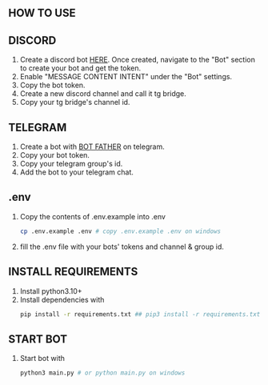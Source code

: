## HOW TO USE
## DISCORD
1. Create a discord bot [HERE](https://discord.com/developers/applications). Once created, navigate to the "Bot" section to create your bot and get the token.
2. Enable "MESSAGE CONTENT INTENT" under the "Bot" settings.
3. Copy the bot token.
4. Create a new discord channel and call it tg bridge.
5. Copy your tg bridge's channel id.

## TELEGRAM
1. Create a bot with [BOT FATHER](https://t.me/BotFather) on telegram.
2. Copy your bot token.
3. Copy your telegram group's id.
4. Add the bot to your telegram chat.

## .env
1. Copy the contents of .env.example into .env 
   ```bash
   cp .env.example .env # copy .env.example .env on windows
   ```
2. fill the .env file with your bots' tokens and channel & group id. 

## INSTALL REQUIREMENTS
1. Install python3.10+ 
2. Install dependencies with 
   ```bash
   pip install -r requirements.txt ## pip3 install -r requirements.txt on windows
   ```

## START BOT
1. Start bot with 
   ```bash
   python3 main.py # or python main.py on windows
   ```
